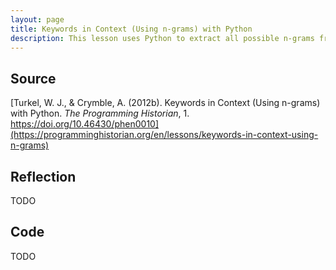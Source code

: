 ```yaml
---
layout: page
title: Keywords in Context (Using n-grams) with Python
description: This lesson uses Python to extract all possible n-grams from a body of text.
---
```


## Source
[Turkel, W. J., & Crymble, A. (2012b). Keywords in Context (Using n-grams) with Python. _The Programming Historian_, 1. https://doi.org/10.46430/phen0010](https://programminghistorian.org/en/lessons/keywords-in-context-using-n-grams)

## Reflection
TODO

## Code
TODO